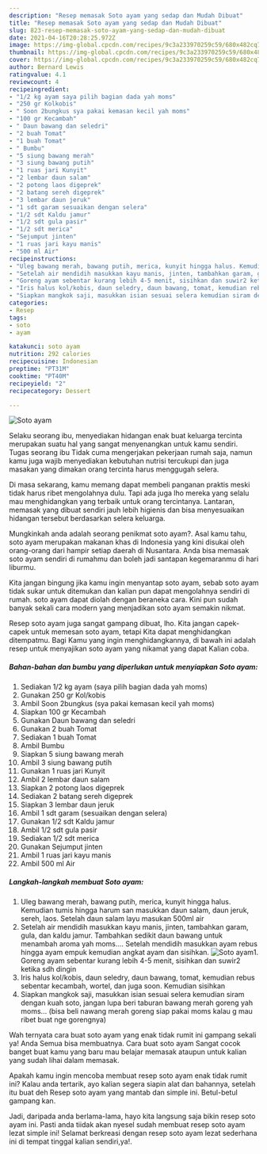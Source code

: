 ```yaml
---
description: "Resep memasak Soto ayam yang sedap dan Mudah Dibuat"
title: "Resep memasak Soto ayam yang sedap dan Mudah Dibuat"
slug: 823-resep-memasak-soto-ayam-yang-sedap-dan-mudah-dibuat
date: 2021-04-16T20:28:25.972Z
image: https://img-global.cpcdn.com/recipes/9c3a233970259c59/680x482cq70/soto-ayam-foto-resep-utama.jpg
thumbnail: https://img-global.cpcdn.com/recipes/9c3a233970259c59/680x482cq70/soto-ayam-foto-resep-utama.jpg
cover: https://img-global.cpcdn.com/recipes/9c3a233970259c59/680x482cq70/soto-ayam-foto-resep-utama.jpg
author: Bernard Lewis
ratingvalue: 4.1
reviewcount: 4
recipeingredient:
- "1/2 kg ayam saya pilih bagian dada yah moms"
- "250 gr Kolkobis"
- " Soon 2bungkus sya pakai kemasan kecil yah moms"
- "100 gr Kecambah"
- " Daun bawang dan seledri"
- "2 buah Tomat"
- "1 buah Tomat"
- " Bumbu"
- "5 siung bawang merah"
- "3 siung bawang putih"
- "1 ruas jari Kunyit"
- "2 lembar daun salam"
- "2 potong laos digeprek"
- "2 batang sereh digeprek"
- "3 lembar daun jeruk"
- "1 sdt garam sesuaikan dengan selera"
- "1/2 sdt Kaldu jamur"
- "1/2 sdt gula pasir"
- "1/2 sdt merica"
- "Sejumput jinten"
- "1 ruas jari kayu manis"
- "500 ml Air"
recipeinstructions:
- "Uleg bawang merah, bawang putih, merica, kunyit hingga halus. Kemudian tumis hingga harum san masukkan daun salam, daun jeruk, sereh, laos. Setelah daun salam layu masukan 500ml air"
- "Setelah air mendidih masukkan kayu manis, jinten, tambahkan garam, gula, dan kaldu jamur. Tambahkan sedikit daun bawang untuk menambah aroma yah moms.... Setelah mendidih masukkan ayam rebus hingga ayam empuk kemudian angkat ayam dan sisihkan."
- "Goreng ayam sebentar kurang lebih 4-5 menit, sisihkan dan suwir2 ketika sdh dingin"
- "Iris halus kol/kobis, daun seledry, daun bawang, tomat, kemudian rebus sebentar kecambah, wortel, dan juga soon. Kemudian sisihkan"
- "Siapkan mangkok saji, masukkan isian sesuai selera kemudian siram dengan kuah soto, jangan lupa beri taburan bawang merah goreng yah moms... (bisa beli nawang merah goreng siap pakai moms kalau g mau ribet buat nge gorengnya)"
categories:
- Resep
tags:
- soto
- ayam

katakunci: soto ayam 
nutrition: 292 calories
recipecuisine: Indonesian
preptime: "PT31M"
cooktime: "PT40M"
recipeyield: "2"
recipecategory: Dessert

---
```



![Soto ayam](https://img-global.cpcdn.com/recipes/9c3a233970259c59/680x482cq70/soto-ayam-foto-resep-utama.jpg)

Selaku seorang ibu, menyediakan hidangan enak buat keluarga tercinta merupakan suatu hal yang sangat menyenangkan untuk kamu sendiri. Tugas seorang ibu Tidak cuma mengerjakan pekerjaan rumah saja, namun kamu juga wajib menyediakan kebutuhan nutrisi tercukupi dan juga masakan yang dimakan orang tercinta harus menggugah selera.

Di masa  sekarang, kamu memang dapat membeli panganan praktis meski tidak harus ribet mengolahnya dulu. Tapi ada juga lho mereka yang selalu mau menghidangkan yang terbaik untuk orang tercintanya. Lantaran, memasak yang dibuat sendiri jauh lebih higienis dan bisa menyesuaikan hidangan tersebut berdasarkan selera keluarga. 



Mungkinkah anda adalah seorang penikmat soto ayam?. Asal kamu tahu, soto ayam merupakan makanan khas di Indonesia yang kini disukai oleh orang-orang dari hampir setiap daerah di Nusantara. Anda bisa memasak soto ayam sendiri di rumahmu dan boleh jadi santapan kegemaranmu di hari liburmu.

Kita jangan bingung jika kamu ingin menyantap soto ayam, sebab soto ayam tidak sukar untuk ditemukan dan kalian pun dapat mengolahnya sendiri di rumah. soto ayam dapat diolah dengan beraneka cara. Kini pun sudah banyak sekali cara modern yang menjadikan soto ayam semakin nikmat.

Resep soto ayam juga sangat gampang dibuat, lho. Kita jangan capek-capek untuk memesan soto ayam, tetapi Kita dapat menghidangkan ditempatmu. Bagi Kamu yang ingin menghidangkannya, di bawah ini adalah resep untuk menyajikan soto ayam yang nikamat yang dapat Kalian coba.

<!--inarticleads1-->

##### Bahan-bahan dan bumbu yang diperlukan untuk menyiapkan Soto ayam:

1. Sediakan 1/2 kg ayam (saya pilih bagian dada yah moms)
1. Gunakan 250 gr Kol/kobis
1. Ambil  Soon 2bungkus (sya pakai kemasan kecil yah moms)
1. Siapkan 100 gr Kecambah
1. Gunakan  Daun bawang dan seledri
1. Gunakan 2 buah Tomat
1. Sediakan 1 buah Tomat
1. Ambil  Bumbu
1. Siapkan 5 siung bawang merah
1. Ambil 3 siung bawang putih
1. Gunakan 1 ruas jari Kunyit
1. Ambil 2 lembar daun salam
1. Siapkan 2 potong laos digeprek
1. Sediakan 2 batang sereh digeprek
1. Siapkan 3 lembar daun jeruk
1. Ambil 1 sdt garam (sesuaikan dengan selera)
1. Gunakan 1/2 sdt Kaldu jamur
1. Ambil 1/2 sdt gula pasir
1. Sediakan 1/2 sdt merica
1. Gunakan Sejumput jinten
1. Ambil 1 ruas jari kayu manis
1. Ambil 500 ml Air




<!--inarticleads2-->

##### Langkah-langkah membuat Soto ayam:

1. Uleg bawang merah, bawang putih, merica, kunyit hingga halus. Kemudian tumis hingga harum san masukkan daun salam, daun jeruk, sereh, laos. Setelah daun salam layu masukan 500ml air
1. Setelah air mendidih masukkan kayu manis, jinten, tambahkan garam, gula, dan kaldu jamur. Tambahkan sedikit daun bawang untuk menambah aroma yah moms.... Setelah mendidih masukkan ayam rebus hingga ayam empuk kemudian angkat ayam dan sisihkan.
<img src="//assets-global.cpcdn.com/assets/icons/button_play-2c75c40dde080a61004c1f40b05d8f140eaff45d7e9e6481dc71c63d2e7c4909.png" alt="Soto ayam">1. Goreng ayam sebentar kurang lebih 4-5 menit, sisihkan dan suwir2 ketika sdh dingin
1. Iris halus kol/kobis, daun seledry, daun bawang, tomat, kemudian rebus sebentar kecambah, wortel, dan juga soon. Kemudian sisihkan
1. Siapkan mangkok saji, masukkan isian sesuai selera kemudian siram dengan kuah soto, jangan lupa beri taburan bawang merah goreng yah moms... (bisa beli nawang merah goreng siap pakai moms kalau g mau ribet buat nge gorengnya)




Wah ternyata cara buat soto ayam yang enak tidak rumit ini gampang sekali ya! Anda Semua bisa membuatnya. Cara buat soto ayam Sangat cocok banget buat kamu yang baru mau belajar memasak ataupun untuk kalian yang sudah lihai dalam memasak.

Apakah kamu ingin mencoba membuat resep soto ayam enak tidak rumit ini? Kalau anda tertarik, ayo kalian segera siapin alat dan bahannya, setelah itu buat deh Resep soto ayam yang mantab dan simple ini. Betul-betul gampang kan. 

Jadi, daripada anda berlama-lama, hayo kita langsung saja bikin resep soto ayam ini. Pasti anda tiidak akan nyesel sudah membuat resep soto ayam lezat simple ini! Selamat berkreasi dengan resep soto ayam lezat sederhana ini di tempat tinggal kalian sendiri,ya!.

